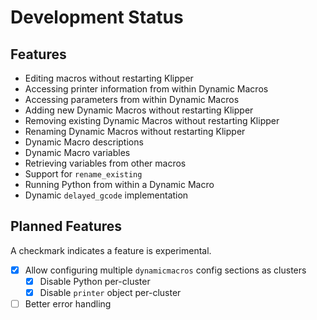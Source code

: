 # Development Status

## Features

- Editing macros without restarting Klipper
- Accessing printer information from within Dynamic Macros
- Accessing parameters from within Dynamic Macros
- Adding new Dynamic Macros without restarting Klipper
- Removing existing Dynamic Macros without restarting Klipper
- Renaming Dynamic Macros without restarting Klipper
- Dynamic Macro descriptions
- Dynamic Macro variables
- Retrieving variables from other macros
- Support for `rename_existing`
- Running Python from within a Dynamic Macro
- Dynamic `delayed_gcode` implementation

## Planned Features

A checkmark indicates a feature is experimental.

- [X] Allow configuring multiple `dynamicmacros` config sections as clusters
    - [X] Disable Python per-cluster
    - [X] Disable `printer` object per-cluster
- [ ] Better error handling
